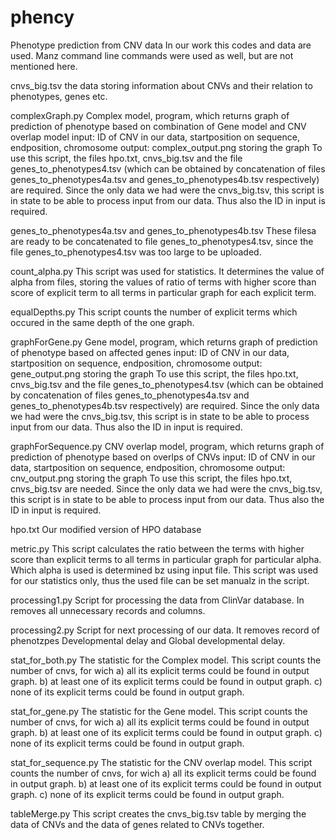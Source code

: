 # phency
Phenotype prediction from CNV data
In our work this codes and data are used. Manz command line commands were used as well, but are not mentioned here.  

cnvs_big.tsv
the data storing information about CNVs and their relation to phenotypes, genes etc.

complexGraph.py
Complex model, program, which returns graph of prediction of phenotype based on combination of Gene model and CNV overlap model
input: ID of CNV in our data, startposition on sequence, endposition, chromosome
output: complex_output.png storing the graph
To use this script, the files hpo.txt, cnvs_big.tsv and the file genes_to_phenotypes4.tsv (which can be obtained by concatenation of files genes_to_phenotypes4a.tsv and genes_to_phenotypes4b.tsv respectively) are required.
Since the only data we had were the cnvs_big.tsv, this script is in state to be able to process input from our data. Thus also the ID in input is required.

genes_to_phenotypes4a.tsv and genes_to_phenotypes4b.tsv
These filesa are ready to be concatenated to file genes_to_phenotypes4.tsv, since the file genes_to_phenotypes4.tsv was too large to be uploaded.

count_alpha.py
This script was used for statistics. It determines the value of alpha from files, storing the values of ratio of terms with higher score than score of explicit term to all terms in particular graph for each explicit term. 

equalDepths.py
This script counts the number of explicit terms which occured in the same depth of the one graph.

graphForGene.py
Gene model, program, which returns graph of prediction of phenotype based on affected genes
input: ID of CNV in our data, startposition on sequence, endposition, chromosome
output: gene_output.png storing the graph
To use this script, the files hpo.txt, cnvs_big.tsv and the file genes_to_phenotypes4.tsv (which can be obtained by concatenation of files genes_to_phenotypes4a.tsv and genes_to_phenotypes4b.tsv respectively) are required.
Since the only data we had were the cnvs_big.tsv, this script is in state to be able to process input from our data. Thus also the ID in input is required.

graphForSequence.py
CNV overlap model, program, which returns graph of prediction of phenotype based on overlps of CNVs
input: ID of CNV in our data, startposition on sequence, endposition, chromosome
output: cnv_output.png storing the graph
To use this script, the files hpo.txt, cnvs_big.tsv are needed.
Since the only data we had were the cnvs_big.tsv, this script is in state to be able to process input from our data. Thus also the ID in input is required.

hpo.txt
Our modified version of HPO database

metric.py
This script calculates the ratio between the terms with higher score than explicit terms to all terms in particular graph for particular alpha. Which alpha is used is determined bz using input file. This script was used for our statistics only, thus the used file can be set manualz in the script.

processing1.py
Script for processing the data from ClinVar database. In removes all unnecessary records and columns.

processing2.py
Script for next processing of our data. It removes record of phenotzpes Developmental delay and Global developmental delay.

stat_for_both.py
The statistic for the Complex model.
This script counts the number of cnvs, for wich
a) all its explicit terms could be found in output graph.
b) at least one of its explicit terms could be found in output graph.
c) none of its explicit terms could be found in output graph.

stat_for_gene.py
The statistic for the Gene model.
This script counts the number of cnvs, for wich
a) all its explicit terms could be found in output graph.
b) at least one of its explicit terms could be found in output graph.
c) none of its explicit terms could be found in output graph.

stat_for_sequence.py
The statistic for the CNV overlap model.
This script counts the number of cnvs, for wich
a) all its explicit terms could be found in output graph.
b) at least one of its explicit terms could be found in output graph.
c) none of its explicit terms could be found in output graph.

tableMerge.py
This script creates the cnvs_big.tsv table by merging the data of CNVs and the data of genes related to CNVs together.
